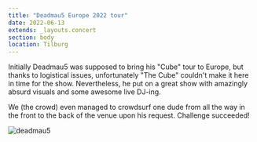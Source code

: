 ```yaml
---
title: "Deadmau5 Europe 2022 tour"
date: 2022-06-13
extends: _layouts.concert
section: body
location: Tilburg
---
```


Initially Deadmau5 was supposed to bring his "Cube" tour to Europe, but thanks to logistical issues, unfortunately
"The Cube" couldn't make it here in time for the show. Nevertheless, he put on a great show with amazingly absurd 
visuals and some awesome live DJ-ing. 

We (the crowd) even managed to crowdsurf one dude from all the way in the front to the back of the venue upon his
request. Challenge succeeded!

![deadmau5](/assets/images/concerts/deadmau5.jpg)
